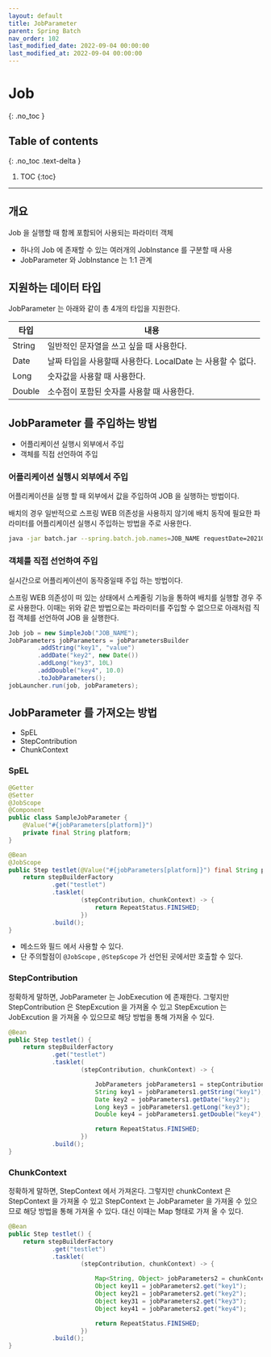 ```yaml
---
layout: default
title: JobParameter
parent: Spring Batch
nav_order: 102
last_modified_date: 2022-09-04 00:00:00
last_modified_at: 2022-09-04 00:00:00
---
```


# Job
{: .no_toc }

## Table of contents
{: .no_toc .text-delta }

1. TOC
{:toc}

---

## 개요

Job 을 실행할 때 함께 포함되어 사용되는 파라미터 객체

- 하나의 Job 에 존재할 수 있는 여러개의 JobInstance 를 구분할 때 사용
- JobParameter 와 JobInstance 는 1:1 관계

## 지원하는 데이터 타입

JobParameter 는 아래와 같이 총 4개의 타입을 지원한다.

|타입|내용|
|------|---|
|String|일반적인 문자열을 쓰고 싶을 때 사용한다.|
|Date|날짜 타입을 사용할때 사용한다. LocalDate 는 사용할 수 없다.|
|Long|숫자값을 사용할 때 사용한다.|
|Double|소수점이 포함된 숫자를 사용할 때 사용한다.|

## JobParameter 를 주입하는 방법

- 어플리케이션 실행시 외부에서 주입
- 객체를 직접 선언하여 주입

### 어플리케이션 실행시 외부에서 주입

어플리케이션을 실행 할 때 외부에서 값을 주입하여 JOB 을 실행하는 방법이다.

배치의 경우 일반적으로 스프링 WEB 의존성을 사용하지 않기에 배치 동작에 필요한 파라미터를 어플리케이션 실행시 주입하는 방법을 주로 사용한다.

```bash
java -jar batch.jar --spring.batch.job.names=JOB_NAME requestDate=20210101
```

### 객체를 직접 선언하여 주입

실시간으로 어플리케이션이 동작중일때 주입 하는 방법이다.

스프링 WEB 의존성이 떠 있는 상태에서 스케줄링 기능을 통하여 배치를 실행할 경우 주로 사용한다.
이때는 위와 같은 방법으로는 파라미터를 주입할 수 없으므로 아래처럼 직접 객체를 선언하여 JOB 을 실행한다. 

```java
Job job = new SimpleJob("JOB_NAME");
JobParameters jobParameters = jobParametersBuilder
        .addString("key1", "value")
        .addDate("key2", new Date())
        .addLong("key3", 10L)
        .addDouble("key4", 10.0)
        .toJobParameters();
jobLauncher.run(job, jobParameters);
```

## JobParameter 를 가져오는 방법

- SpEL
- StepContribution
- ChunkContext

### SpEL

```java
@Getter
@Setter
@JobScope
@Component
public class SampleJobParameter {
    @Value("#{jobParameters[platform]}") 
    private final String platform; 
}
```

```java
@Bean
@JobScope
public Step testlet(@Value("#{jobParameters[platform]}") final String platform) {
    return stepBuilderFactory
            .get("testlet")
            .tasklet(
                    (stepContribution, chunkContext) -> {
                        return RepeatStatus.FINISHED;
                    })
            .build();
}
```

- 메소드와 필드 에서 사용할 수 있다. 
- 단 주의할점이 `@JobScope` , `@StepScope` 가 선언된 곳에서만 호출할 수 있다.

### StepContribution

정확하게 말하면, JobParameter 는 JobExecution 에 존재한다. 
그렇지만 StepContribution 은 StepExcution 을 가져올 수 있고 StepExcution 는 JobExcution 을 가져올 수 있으므로 해당 방법을 통해 가져올 수 있다. 


```java
@Bean
public Step testlet() {
    return stepBuilderFactory
            .get("testlet")
            .tasklet(
                    (stepContribution, chunkContext) -> {

                        JobParameters jobParameters1 = stepContribution.getStepExecution().getJobExecution().getJobParameters();
                        String key1 = jobParameters1.getString("key1");
                        Date key2 = jobParameters1.getDate("key2");
                        Long key3 = jobParameters1.getLong("key3");
                        Double key4 = jobParameters1.getDouble("key4");

                        return RepeatStatus.FINISHED;
                    })
            .build();
}
```


### ChunkContext

정확하게 말하면, StepContext 에서 가져온다. 
그렇지만 chunkContext 은 StepContext 을 가져올 수 있고 StepContext 는 JobParameter 을 가져올 수 있으므로 해당 방법을 통해 가져올 수 있다. 대신 이때는 Map 형태로 가져 올 수 있다. 

```java
@Bean
public Step testlet() {
    return stepBuilderFactory
            .get("testlet")
            .tasklet(
                    (stepContribution, chunkContext) -> {

                        Map<String, Object> jobParameters2 = chunkContext.getStepContext().getJobParameters();
                        Object key11 = jobParameters2.get("key1");
                        Object key21 = jobParameters2.get("key2");
                        Object key31 = jobParameters2.get("key3");
                        Object key41 = jobParameters2.get("key4");

                        return RepeatStatus.FINISHED;
                    })
            .build();
}
```